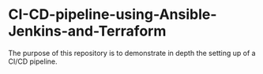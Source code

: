 # CI-CD-pipeline-using-Ansible-Jenkins-and-Terraform
The purpose of this repository is to demonstrate in depth the setting up of a CI/CD pipeline.
